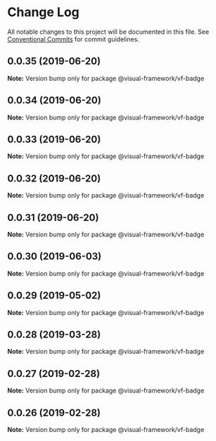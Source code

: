 # Change Log

All notable changes to this project will be documented in this file.
See [Conventional Commits](https://conventionalcommits.org) for commit guidelines.

## 0.0.35 (2019-06-20)

**Note:** Version bump only for package @visual-framework/vf-badge





## 0.0.34 (2019-06-20)

**Note:** Version bump only for package @visual-framework/vf-badge





## 0.0.33 (2019-06-20)

**Note:** Version bump only for package @visual-framework/vf-badge





## 0.0.32 (2019-06-20)

**Note:** Version bump only for package @visual-framework/vf-badge





## 0.0.31 (2019-06-20)

**Note:** Version bump only for package @visual-framework/vf-badge





## 0.0.30 (2019-06-03)

**Note:** Version bump only for package @visual-framework/vf-badge





## 0.0.29 (2019-05-02)

**Note:** Version bump only for package @visual-framework/vf-badge





## 0.0.28 (2019-03-28)

**Note:** Version bump only for package @visual-framework/vf-badge





## 0.0.27 (2019-02-28)

**Note:** Version bump only for package @visual-framework/vf-badge





## 0.0.26 (2019-02-28)

**Note:** Version bump only for package @visual-framework/vf-badge
